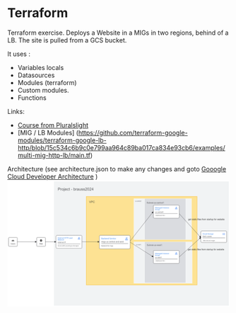 # Terraform
Terraform exercise. Deploys a Website in a MIGs in two regions, behind of a LB. The site is pulled from a GCS bucket.

It uses : 

- Variables locals
- Datasources
- Modules (terraform)
- Custom modules.
- Functions


Links: 
- [Course from Pluralslight](https://app.pluralsight.com/ilx/video-courses/fa1fd952-76e1-4807-a0e2-3499c9b5f11b/4e006d39-6d6f-4a37-8bb5-1e2ee555aa68/1c245362-dd94-4948-9ea6-4c1c06b77d94)
- [MIG / LB Modules] (https://github.com/terraform-google-modules/terraform-google-lb-http/blob/15c534c6b9c0e799aa964c89ba017ca834e93cb6/examples/multi-mig-http-lb/main.tf)

Architecture (see architecture.json to make any changes and goto [Gooogle Cloud Developer Architecture](https://googlecloudcheatsheet.withgoogle.com/architecture) )
![Architecture of TF deployment](ArchitectureTF.png)